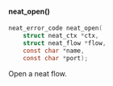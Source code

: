 #### neat_open()
```c
neat_error_code neat_open(
    struct neat_ctx *ctx,
    struct neat_flow *flow,
    const char *name,
    const char *port);
```
Open a neat flow.
